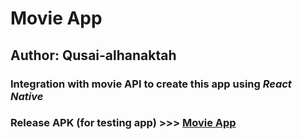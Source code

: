 # Movie App

## Author: Qusai-alhanaktah

### Integration with movie API to create this app using *React Native*

### Release APK (for testing app) >>> [Movie App](https://drive.google.com/file/d/17QOrSPpchuUZzUqgiEEiVGOfBhvawwZc/view?usp=sharing)
